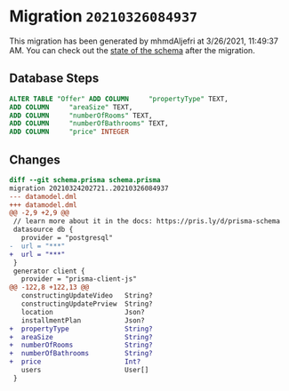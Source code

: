 # Migration `20210326084937`

This migration has been generated by mhmdAljefri at 3/26/2021, 11:49:37 AM.
You can check out the [state of the schema](./schema.prisma) after the migration.

## Database Steps

```sql
ALTER TABLE "Offer" ADD COLUMN     "propertyType" TEXT,
ADD COLUMN     "areaSize" TEXT,
ADD COLUMN     "numberOfRooms" TEXT,
ADD COLUMN     "numberOfBathrooms" TEXT,
ADD COLUMN     "price" INTEGER
```

## Changes

```diff
diff --git schema.prisma schema.prisma
migration 20210324202721..20210326084937
--- datamodel.dml
+++ datamodel.dml
@@ -2,9 +2,9 @@
 // learn more about it in the docs: https://pris.ly/d/prisma-schema
 datasource db {
   provider = "postgresql"
-  url = "***"
+  url = "***"
 }
 generator client {
   provider = "prisma-client-js"
@@ -122,8 +122,13 @@
   constructingUpdateVideo   String?
   constructingUpdatePrview  String?
   location                  Json?
   installmentPlan           Json?
+  propertyType              String?
+  areaSize                  String?
+  numberOfRooms             String?
+  numberOfBathrooms         String?
+  price                     Int?
   users                     User[]
 } 
```


